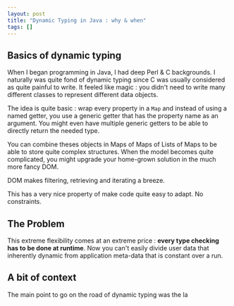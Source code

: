 ```yaml
---
layout: post
title: "Dynamic Typing in Java : why & when"
tags: []
---
```


## Basics of dynamic typing

When I began programming in Java, I had deep Perl & C backgrounds. I naturally
was quite fond of dynamic typing since C was usually considered as quite
painful to write. It feeled like magic : you didn't need to write many
different classes to represent different data objects.

The idea is quite basic : wrap every property in a `Map` and instead of using a
named getter, you use a generic getter that has the property name as an
argument. You might even have multiple generic getters to be able to directly
return the needed type.

You can combine theses objects in Maps of Maps of Lists of Maps to be able to
store quite complex structures. When the model becomes quite complicated, you
might upgrade your home-grown solution in the much more fancy DOM.

DOM makes filtering, retrieving and iterating a breeze.

This has a very nice property of make code quite easy to adapt. No constraints.

## The Problem

This extreme flexibility comes at an extreme price : **every type checking has
to be done at runtime**. Now you can't easily divide user data that inherently
dynamic from application meta-data that is constant over a run.

## A bit of context

The main point to go on the road of dynamic typing was the la
